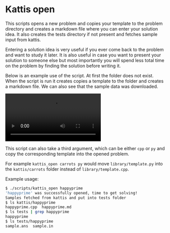 # Kattis open

This scripts opens a new problem and copies your template to the
problem directory and creates a markdown file where you can enter your
solution idea. It also creates the tests directory if not present and
fetches sample input from kattis.

Entering a solution idea is very useful if you ever come back to the
problem and want to study it later. It is also useful in case you want
to present your solution to someone else but most importantly you will
spend less total time on the problem by finding the solution before
writing it.

Below is an example use of the script. At first the folder does not
exist. When the script is run it creates copies a template to the
folder and creates a markdown file. We can also see that the sample
data was downloaded.

![Kattis Open running example](docs/img/open.webm)

This script can also take a third argument, which can be either `cpp`
or `py` and copy the corresponding template into the opened problem.

For example `kattis_open carrots py` would move `library/template.py`
into the `kattis/carrots` folder instead of `library/template.cpp`.

Example usage:

```bash
$ ./scripts/kattis_open happyprime
'happyprime' was successfully opened, time to get solving!
Samples fetched from kattis and put into tests folder
$ ls kattis/happyprime
happyprime.cpp  happyprime.md
$ ls tests | grep happyprime
happyprime
$ ls tests/happyprime
sample.ans  sample.in
```

